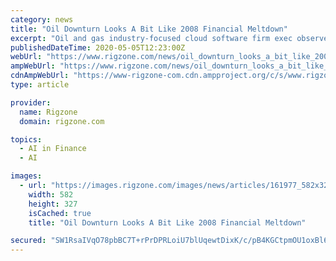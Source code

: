 ```yaml
---
category: news
title: "Oil Downturn Looks A Bit Like 2008 Financial Meltdown"
excerpt: "Oil and gas industry-focused cloud software firm exec observes similarities and differences between two historic episodes."
publishedDateTime: 2020-05-05T12:23:00Z
webUrl: "https://www.rigzone.com/news/oil_downturn_looks_a_bit_like_2008_financial_meltdown-05-may-2020-161977-article/"
ampWebUrl: "https://www.rigzone.com/news/oil_downturn_looks_a_bit_like_2008_financial_meltdown-05-may-2020-161977-article/?amp"
cdnAmpWebUrl: "https://www-rigzone-com.cdn.ampproject.org/c/s/www.rigzone.com/news/oil_downturn_looks_a_bit_like_2008_financial_meltdown-05-may-2020-161977-article/?amp"
type: article

provider:
  name: Rigzone
  domain: rigzone.com

topics:
  - AI in Finance
  - AI

images:
  - url: "https://images.rigzone.com/images/news/articles/161977_582x327.png"
    width: 582
    height: 327
    isCached: true
    title: "Oil Downturn Looks A Bit Like 2008 Financial Meltdown"

secured: "SW1RsaIVqO78pbBC7T+rPrDPRLoiU7blUqewtDixK/c/pB4KGCtpmOU1oxBl65Rp+K5eoZOP9PUXJnSlBNakC2FDwjSwcWU+pe/q9gtpn1T1dq8V5eohng2XHVjI+bnPyQcaCDH4YgAUI8+k86Tj9uRl7Q9XMgavs2VdX/mD4DPqYulu5NnaFMx8fmzXGHWW+TyuLjpFVZ3EC/cSKFWQ8j3HLBaCkBmilCqYpDPClUBdesRUWai348t/bV3BtDGOnPIxiYsYg+gUDs32LQcYBY8+KWVMaP99HoDzQPkrD29FxNSRlmLDQ28KCckTK1WW;eoRYwKRKUn9vB+EtcqRoQQ=="
---
```


